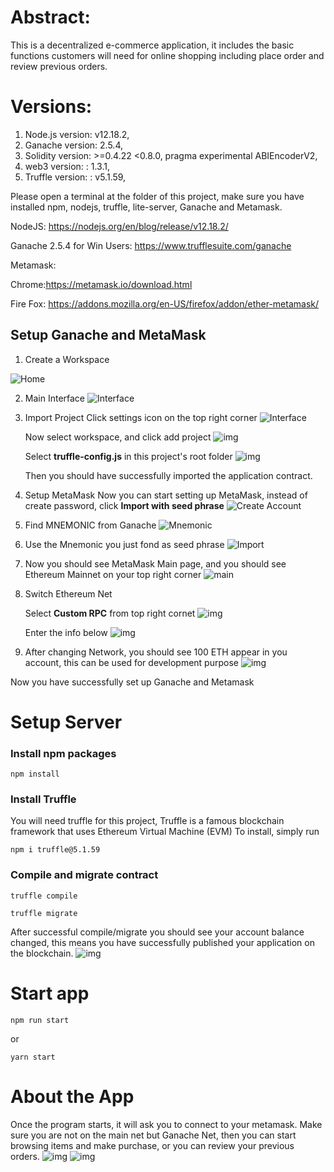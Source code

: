 # Abstract:

This is a decentralized e-commerce application, it includes the basic functions customers will need for online shopping including place order and review previous orders.

# Versions:

1. Node.js version: v12.18.2,
2. Ganache version: 2.5.4,
3. Solidity version: >=0.4.22 <0.8.0, pragma experimental ABIEncoderV2,
4. web3 version: : 1.3.1,
5. Truffle version: : v5.1.59,

Please open a terminal at the folder of this project, make sure you have installed npm, nodejs, truffle, lite-server, Ganache and Metamask.

NodeJS: https://nodejs.org/en/blog/release/v12.18.2/

Ganache 2.5.4 for Win Users: https://www.trufflesuite.com/ganache

Metamask:

Chrome:https://metamask.io/download.html

Fire Fox: https://addons.mozilla.org/en-US/firefox/addon/ether-metamask/

## Setup Ganache and MetaMask

1. Create a Workspace

![Home](https://raw.githubusercontent.com/jackychencw/ethershop/main/imgs/ganache-home-empty.png)

2. Main Interface
   ![Interface](https://raw.githubusercontent.com/jackychencw/ethershop/main/imgs/ganache-accounts.png)

3. Import Project
   Click settings icon on the top right corner
   ![Interface](https://raw.githubusercontent.com/jackychencw/ethershop/main/imgs/settings-icon.png)

   Now select workspace, and click add project
   ![img](https://raw.githubusercontent.com/jackychencw/ethershop/main/imgs/workspaces-pane-tab.png)

   Select **truffle-config.js** in this project's root folder
   ![img](https://raw.githubusercontent.com/jackychencw/ethershop/main/imgs/truffle_config.png)

   Then you should have successfully imported the application contract.

4. Setup MetaMask
   Now you can start setting up MetaMask, instead of create password, click **Import with seed phrase**
   ![Create Account](https://raw.githubusercontent.com/jackychencw/ethershop/main/imgs/metamask-create-password.png)
5. Find MNEMONIC from Ganache
   ![Mnemonic](https://raw.githubusercontent.com/jackychencw/ethershop/main/imgs/mnemonic.png)
6. Use the Mnemonic you just fond as seed phrase
   ![Import](https://raw.githubusercontent.com/jackychencw/ethershop/main/imgs/metamask_import_account.png)
7. Now you should see MetaMask Main page, and you should see Ethereum Mainnet on your top right corner
   ![main](https://raw.githubusercontent.com/jackychencw/ethershop/main/imgs/metamask_main.png)

8. Switch Ethereum Net

   Select **Custom RPC** from top right cornet
   ![img](https://raw.githubusercontent.com/jackychencw/ethershop/main/imgs/custom_rpc_tab.png)

   Enter the info below
   ![img](https://raw.githubusercontent.com/jackychencw/ethershop/main/imgs/network_info.png)

9. After changing Network, you should see 100 ETH appear in you account, this can be used for development purpose
   ![img](https://raw.githubusercontent.com/jackychencw/ethershop/main/imgs/test_eth.png)

Now you have successfully set up Ganache and Metamask

# Setup Server

### Install npm packages

```
npm install
```

### Install Truffle

You will need truffle for this project, Truffle is a famous blockchain framework that uses Ethereum Virtual Machine (EVM)
To install, simply run

```
npm i truffle@5.1.59
```

### Compile and migrate contract

```
truffle compile

truffle migrate
```

After successful compile/migrate you should see your account balance changed, this means you have successfully published your application on the blockchain.
![img](https://raw.githubusercontent.com/jackychencw/ethershop/main/imgs/success_migrate.png)

# Start app

```
npm run start
```

or

```
yarn start
```

# About the App

Once the program starts, it will ask you to connect to your metamask.
Make sure you are not on the main net but Ganache Net, then you can start browsing items and make purchase, or you can review your previous orders.
![img](https://raw.githubusercontent.com/jackychencw/ethershop/main/imgs/website_index.png)
![img](https://raw.githubusercontent.com/jackychencw/ethershop/main/imgs/website_transaction.png)
